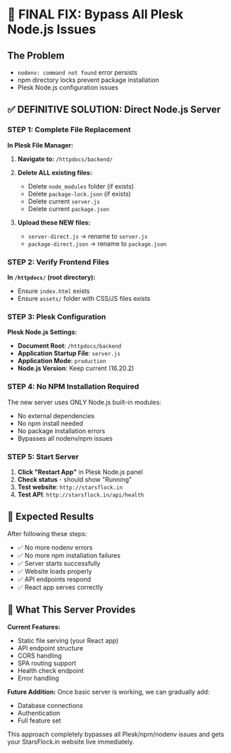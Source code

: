 # 🎯 FINAL FIX: Bypass All Plesk Node.js Issues

## The Problem
- `nodenv: command not found` error persists
- npm directory locks prevent package installation
- Plesk Node.js configuration issues

## ✅ DEFINITIVE SOLUTION: Direct Node.js Server

### STEP 1: Complete File Replacement

**In Plesk File Manager:**

1. **Navigate to:** `/httpdocs/backend/`
2. **Delete ALL existing files:**
   - Delete `node_modules` folder (if exists)
   - Delete `package-lock.json` (if exists)
   - Delete current `server.js`
   - Delete current `package.json`

3. **Upload these NEW files:**
   - `server-direct.js` → rename to `server.js`
   - `package-direct.json` → rename to `package.json`

### STEP 2: Verify Frontend Files

**In `/httpdocs/` (root directory):**
- Ensure `index.html` exists
- Ensure `assets/` folder with CSS/JS files exists

### STEP 3: Plesk Configuration

**Plesk Node.js Settings:**
- **Document Root**: `/httpdocs/backend`
- **Application Startup File**: `server.js`
- **Application Mode**: `production`
- **Node.js Version**: Keep current (16.20.2)

### STEP 4: No NPM Installation Required

The new server uses ONLY Node.js built-in modules:
- No external dependencies
- No npm install needed
- No package installation errors
- Bypasses all nodenv/npm issues

### STEP 5: Start Server

1. **Click "Restart App"** in Plesk Node.js panel
2. **Check status** - should show "Running"
3. **Test website**: `http://starsflock.in`
4. **Test API**: `http://starsflock.in/api/health`

## 🎉 Expected Results

After following these steps:
- ✅ No more nodenv errors
- ✅ No more npm installation failures
- ✅ Server starts successfully
- ✅ Website loads properly
- ✅ API endpoints respond
- ✅ React app serves correctly

## 🔄 What This Server Provides

**Current Features:**
- Static file serving (your React app)
- API endpoint structure
- CORS handling
- SPA routing support
- Health check endpoint
- Error handling

**Future Addition:**
Once basic server is working, we can gradually add:
- Database connections
- Authentication
- Full feature set

This approach completely bypasses all Plesk/npm/nodenv issues and gets your StarsFlock.in website live immediately.